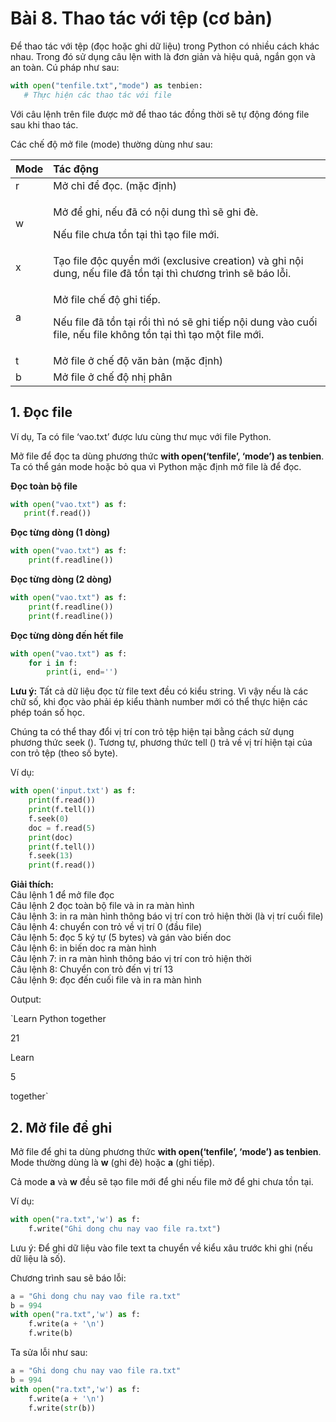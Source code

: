 # Bài 8. Thao tác với tệp \(cơ bản\)

Để thao tác với tệp \(đọc hoặc ghi dữ liệu\) trong Python có nhiều cách khác nhau. Trong đó sử dụng câu lện with là đơn giản và hiệu quả, ngắn gọn và an toàn. Cú pháp như sau:

```python
with open("tenfile.txt","mode") as tenbien:
   # Thực hiện các thao tác với file
```

Với câu lệnh trên file được mở để thao tác đồng thời sẽ tự động đóng file sau khi thao tác.

Các chế độ mở file \(mode\) thường dùng như sau:

<table>
  <thead>
    <tr>
      <th style="text-align:left"><b>Mode</b>
      </th>
      <th style="text-align:left"><b>T&#xE1;c &#x111;&#x1ED9;ng</b>
      </th>
    </tr>
  </thead>
  <tbody>
    <tr>
      <td style="text-align:left">r</td>
      <td style="text-align:left">M&#x1EDF; ch&#x1EC9; &#x111;&#x1EC3; &#x111;&#x1ECD;c. (m&#x1EB7;c &#x111;&#x1ECB;nh)</td>
    </tr>
    <tr>
      <td style="text-align:left">w</td>
      <td style="text-align:left">
        <p>M&#x1EDF; &#x111;&#x1EC3; ghi, n&#x1EBF;u &#x111;&#xE3; c&#xF3; n&#x1ED9;i
          dung th&#xEC; s&#x1EBD; ghi &#x111;&#xE8;.</p>
        <p>N&#x1EBF;u file ch&#x1B0;a t&#x1ED3;n t&#x1EA1;i th&#xEC; t&#x1EA1;o file
          m&#x1EDB;i.</p>
      </td>
    </tr>
    <tr>
      <td style="text-align:left">x</td>
      <td style="text-align:left">T&#x1EA1;o file &#x111;&#x1ED9;c quy&#x1EC1;n m&#x1EDB;i (exclusive creation)
        v&#xE0; ghi n&#x1ED9;i dung, n&#x1EBF;u file &#x111;&#xE3; t&#x1ED3;n t&#x1EA1;i
        th&#xEC; ch&#x1B0;&#x1A1;ng tr&#xEC;nh s&#x1EBD; b&#xE1;o l&#x1ED7;i.</td>
    </tr>
    <tr>
      <td style="text-align:left">a</td>
      <td style="text-align:left">
        <p>M&#x1EDF; file ch&#x1EBF; &#x111;&#x1ED9; ghi ti&#x1EBF;p.</p>
        <p>N&#x1EBF;u file &#x111;&#xE3; t&#x1ED3;n t&#x1EA1;i r&#x1ED3;i th&#xEC;
          n&#xF3; s&#x1EBD; ghi ti&#x1EBF;p n&#x1ED9;i dung v&#xE0;o cu&#x1ED1;i
          file, n&#x1EBF;u file kh&#xF4;ng t&#x1ED3;n t&#x1EA1;i th&#xEC; t&#x1EA1;o
          m&#x1ED9;t file m&#x1EDB;i.</p>
      </td>
    </tr>
    <tr>
      <td style="text-align:left">t</td>
      <td style="text-align:left">M&#x1EDF; file &#x1EDF; ch&#x1EBF; &#x111;&#x1ED9; v&#x103;n b&#x1EA3;n
        (m&#x1EB7;c &#x111;&#x1ECB;nh)</td>
    </tr>
    <tr>
      <td style="text-align:left">b</td>
      <td style="text-align:left">M&#x1EDF; file &#x1EDF; ch&#x1EBF; &#x111;&#x1ED9; nh&#x1ECB; ph&#xE2;n</td>
    </tr>
  </tbody>
</table>

## 1. Đọc file

Ví dụ, Ta có file ‘vao.txt’ được lưu cùng thư mục với file Python.

Mở file để đọc ta dùng phương thức **with open\(‘tenfile’, ‘mode’\) as tenbien**. Ta có thể gán mode hoặc bỏ qua vì Python mặc định mở file là để đọc.

**Đọc toàn bộ file**

```python
with open("vao.txt") as f:
   print(f.read())
```

**Đọc từng dòng \(1 dòng\)**

```python
with open("vao.txt") as f:
    print(f.readline())
```

**Đọc từng dòng \(2 dòng\)**

```python
with open("vao.txt") as f:
    print(f.readline())
    print(f.readline())
```

**Đọc từng dòng đến hết file**

```python
with open("vao.txt") as f:
    for i in f:
        print(i, end='')
```

**Lưu ý:** Tất cả dữ liệu đọc từ file text đều có kiểu string. Vì vậy nếu là các chữ số, khi đọc vào phải ép kiểu thành number mới có thể thực hiện các phép toán số học.

Chúng ta có thể thay đổi vị trí con trỏ tệp hiện tại bằng cách sử dụng phương thức seek \(\). Tương tự, phương thức tell \(\) trả về vị trí hiện tại của con trỏ tệp \(theo số byte\).

Ví dụ:

```python
with open('input.txt') as f:
    print(f.read())
    print(f.tell())    
    f.seek(0)
    doc = f.read(5)
    print(doc)
    print(f.tell())
    f.seek(13)
    print(f.read())
```

**Giải thích:**  
Câu lệnh 1 để mở file đọc  
Câu lệnh 2 đọc toàn bộ file và in ra màn hình  
Câu lệnh 3: in ra màn hình thông báo vị trí con trỏ hiện thời \(là vị trí cuối file\)  
Câu lệnh 4: chuyển con trỏ về vị trí 0 \(đầu file\)  
Câu lệnh 5: đọc 5 ký tự \(5 bytes\) và gán vào biến doc  
Câu lệnh 6: in biến doc ra màn hình  
Câu lệnh 7: in ra màn hình thông báo vị trí con trỏ hiện thời  
Câu lệnh 8: Chuyển con trỏ đến vị trí 13  
Câu lệnh 9: đọc đến cuối file và in ra màn hình

Output:

`Learn Python together  
21  
Learn  
5  
together`

## 2. Mở file để ghi

Mở file để ghi ta dùng phương thức **with open\(‘tenfile’, ‘mode’\) as tenbien**. Mode thường dùng là **w** \(ghi đè\) hoặc **a** \(ghi tiếp\).

Cả mode **a** và **w** đều sẽ tạo file mới để ghi nếu file mở để ghi chưa tồn tại.

Ví dụ:

```python
with open("ra.txt",'w') as f:
    f.write("Ghi dong chu nay vao file ra.txt")
```

Lưu ý: Để ghi dữ liệu vào file text ta chuyển về kiểu xâu trước khi ghi \(nếu dữ liệu là số\).

Chương trình sau sẽ báo lỗi:

```python
a = "Ghi dong chu nay vao file ra.txt"
b = 994
with open("ra.txt",'w') as f:
    f.write(a + '\n')
    f.write(b)
```

Ta sửa lỗi như sau:

```python
a = "Ghi dong chu nay vao file ra.txt"
b = 994
with open("ra.txt",'w') as f:
    f.write(a + '\n')
    f.write(str(b))
```

